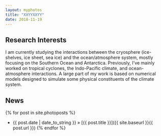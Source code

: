 ```yaml
---
layout: myphotos
title: "XXYYXXYY"
date: 2018-11-19
---
```


## Research Interests
I am currently studying the interactions between the cryosphere (ice-shelves, ice sheet, sea ice) and the ocean/atmosphere system, mostly focusing on the Southern Ocean and Antarctica. Previously, I've mainly worked on tropical cyclones, the Indo-Pacific climate, and ocean-atmosphere interactions. A large part of my work is based on numerical models designed to simulate some physical constituents of the climate system.


## News
{% for post in site.photoposts %}
   - {{ post.date | date_to_string }} » [{{ post.title }}]({{ site.baseurl }}{{ post.url }})
{% endfor %}
